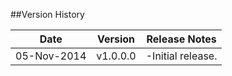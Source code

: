 ##Version History

|Date|Version|Release Notes|
|---|---|---|
|05-Nov-2014|v1.0.0.0|-Initial release.|


